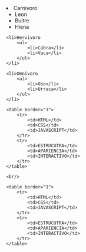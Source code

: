<!DOCTYPE html>
<html>
<head>
    <meta charset='utf-8'>
    <meta http-equiv='X-UA-Compatible' content='IE=edge'>
    <title><Page Title></title>
    <meta name='viewport' content='width=device-width, initial-scale=1'>
    <link rel='stylesheet' type='text/css' media='screen' href='main.css'>
    <script src='main.js'></script>
</head>
<body>
    <li> Carnivoro
        <ul>
            <li>Leon</li>
            <li>Buitre</li>
            <li>Hiena</li>
        </ul>
    </li>    

    <li>Hervivoro  
        <ul> 
            <li>Cabra</li>
            <li>Vaca</li>
        </ul>     
    </li>    

    <li>Omnivoro
        <ul>
            <li>Oso</li>
            <li>Urraca</li>
        </ul>
    </li>
    
    <table border="3">
        <tr>
            <td>HTML</td>
            <td>CSS</td>
            <td>JAVASCRIPT</td>
        </tr>
        <tr>
            <td>ESTRUCUTRA</td>
            <td>APARIENCIA</td>
            <td>INTERACTIVO</td>
        </tr>
    </table>

    <br/>

    <table border="1">
        <tr>
            <td>HTML</td>
            <td>CSS</td>
            <td>JAVASCRIPT</td>
        </tr>
        <tr>
            <td>ESTRUCUTRA</td>
            <td>APARIENCIA</td>
            <td>INTERACTIVO</td>
        </tr>
    </table>

</body>
</html>
